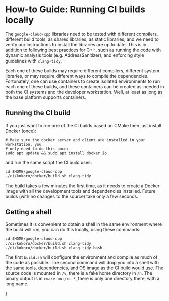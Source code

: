 # How-to Guide: Running CI builds locally

The `google-cloud-cpp` libraries need to be tested with different compilers,
different build tools, as shared libraries, as static libraries, and we need to
verify our instructions to install the libraries are up to date. This is in
addition to following best practices for C++, such as running the code with
dynamic analysis tools (e.g. AddressSanitizer), and enforcing style guidelines
with `clang-tidy`.

Each one of these builds may require different compilers, different system
libraries, or may require different ways to compile the dependencies.
Fortunately, one can use containers to create isolated environments to run
each one of these builds, and these containers can be created as-needed in both
the CI systems and the developer workstation. Well, at least as long as the
base platform supports containers.

## Running the CI build

If you just want to run one of the CI builds based on CMake then just install
Docker (once):

```console
# Make sure the docker server and client are installed in your workstation, you
# only need to do this once:
sudo apt update && sudo apt install docker.io
```

and run the same script the CI build uses:

```console
cd $HOME/google-cloud-cpp
./ci/kokoro/docker/build.sh clang-tidy
```

The build takes a few minutes the first time, as it needs to create a Docker
image with all the development tools and dependencies installed. Future builds
(with no changes to the source) take only a few seconds.

## Getting a shell

Sometimes it is convenient to obtain a shell in the same environment where the
build will run, you can do this locally, using these commands:

```shell
cd $HOME/google-cloud-cpp
./ci/kokoro/docker/build.sh clang-tidy
./ci/kokoro/docker/build.sh clang-tidy bash
```

The first `build.sh` will configure the environment and compile as much of
the code as possible. The second command will drop you into a shell with the
same tools, dependencies, and OS image as the CI build would use. The source
code is mounted in `/v`, there is a fake home directory in `/h`. The binary
output is in `cmake-out/ci-*`, there is only one directory there, with a long
name.

}
